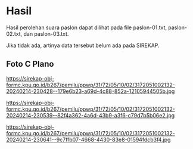 # Hasil

Hasil perolehan suara paslon dapat dilihat pada file paslon-01.txt, paslon-02.txt, dan paslon-03.txt.

Jika tidak ada, artinya data tersebut belum ada pada SIREKAP.

## Foto C Plano

https://sirekap-obj-formc.kpu.go.id/b267/pemilu/ppwp/31/72/05/10/02/3172051002132-20240214-230428--179e6b23-a69d-4c88-852a-12105944505b.jpg

https://sirekap-obj-formc.kpu.go.id/b267/pemilu/ppwp/31/72/05/10/02/3172051002132-20240214-230539--82f4a362-4a6d-43b9-a3f6-c79d7b5b06e2.jpg

https://sirekap-obj-formc.kpu.go.id/b267/pemilu/ppwp/31/72/05/10/02/3172051002132-20240214-230641--9c7ffb07-4668-4430-83e8-01594fdcb3f4.jpg
